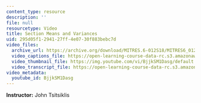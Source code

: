 ```yaml
---
content_type: resource
description: ''
file: null
resourcetype: Video
title: Section Means and Variances
uid: 295d05f1-2941-27ff-4e07-30f883bebc7d
video_files:
  archive_url: https://archive.org/download/MITRES.6-012S18/MITRES6_012S18_L13-09_300k.mp4
  video_captions_file: https://open-learning-course-data-rc.s3.amazonaws.com/res-6-012-introduction-to-probability-spring-2018/d163302cd750514983eb5e99c1d69576_BjjkSM1Dasg.vtt
  video_thumbnail_file: https://img.youtube.com/vi/BjjkSM1Dasg/default.jpg
  video_transcript_file: https://open-learning-course-data-rc.s3.amazonaws.com/res-6-012-introduction-to-probability-spring-2018/1014552b6e4a44add0da59814400d753_BjjkSM1Dasg.pdf
video_metadata:
  youtube_id: BjjkSM1Dasg
---
```


**Instructor:** John Tsitsiklis